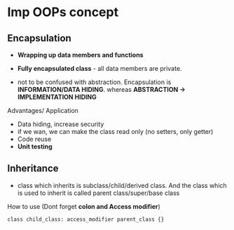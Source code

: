 # Imp OOPs concept

## Encapsulation

- **Wrapping up data members and functions**

- **Fully encapsulated class** - all data members are private.
- not to be confused with abstraction. Encapsulation is **INFORMATION/DATA HIDING**. whereas **ABSTRACTION -> IMPLEMENTATION HIDING**


Advantages/ Application
- Data hiding, increase security
- if we wan, we can make the class read only (no setters, only getter)
- Code reuse
- **Unit testing**


## Inheritance

- class which inherits is subclass/child/derived class. And the class which is used to inherit is called parent class/super/base class

How to use (Dont forget **colon and Access modifier**)
```
class child_class: access_modifier parent_class {}
```
